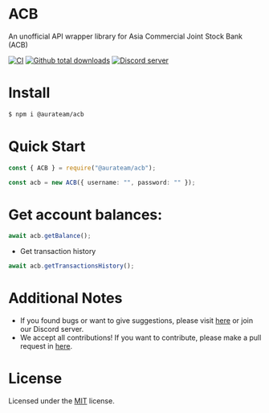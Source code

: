# ACB
An unofficial API wrapper library for Asia Commercial Joint Stock Bank (ACB)

<a href="https://github.com/AuraTeamAZ/DiscordNexus"><img src="https://github.com/AuraTeamAZ/ACB/actions/workflows/npm-publish-github-packages.yml/badge.svg" alt="CI" /></a>
<a href="https://github.com/AuraTeamAZ/DiscordNexus/releases"><img alt="Github total downloads" src="https://img.shields.io/github/downloads/AuraTeamAZ/ACB/total?label=downloads%40total"></a>
<a href="https://discord.gg/6ayTMsaEsa"><img src="https://img.shields.io/discord/1241921327720431626?color=5865F2&logo=discord&logoColor=white" alt="Discord server" /></a>

# Install
```bash
$ npm i @aurateam/acb
```

# Quick Start
```ts
const { ACB } = require("@aurateam/acb");

const acb = new ACB({ username: "", password: "" });
```

# Get account balances:
```ts
await acb.getBalance();
```

- Get transaction history
```ts
await acb.getTransactionsHistory();
```

# Additional Notes

- If you found bugs or want to give suggestions, please visit <a href="https://github.com/AuraTeamAZ/ACB/issues">here</a> or join our Discord server.
- We accept all contributions! If you want to contribute, please make a pull request in <a href="https://github.com/AuraTeamAZ/ACB/pulls">here</a>.

# License
Licensed under the [MIT](https://github.com/AuraTeamAZ/ACB/blob/master/LICENSE) license.

